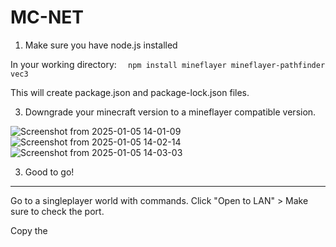 # MC-NET

1. Make sure you have node.js installed

In your working directory: ```  npm install mineflayer mineflayer-pathfinder vec3``` 

This will create package.json and package-lock.json files.

3. Downgrade your minecraft version to a mineflayer compatible version.

![Screenshot from 2025-01-05 14-01-09](https://github.com/user-attachments/assets/82a708dd-34ec-49fa-addc-7f1754653fed)
![Screenshot from 2025-01-05 14-02-14](https://github.com/user-attachments/assets/e4b1c9d2-5919-4084-b2fe-472eacecae6c)
![Screenshot from 2025-01-05 14-03-03](https://github.com/user-attachments/assets/5ac8180f-e576-486b-90f8-db108742a2c9)

3. Good to go!

---

Go to a singleplayer world with commands. 
Click "Open to LAN" > Make sure to check the port. 

Copy the 


